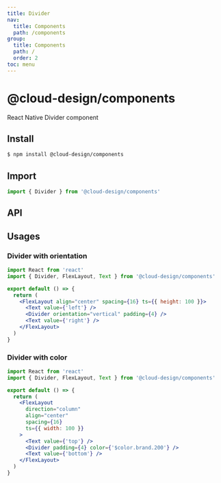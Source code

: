 ```yaml
---
title: Divider
nav:
  title: Components
  path: /components
group:
  title: Components
  path: /
  order: 2
toc: menu
---
```


# @cloud-design/components

React Native Divider component

## Install

```sh
$ npm install @cloud-design/components
```

## Import

```js
import { Divider } from '@cloud-design/components'
```

## API

<API hideTitle src="./impl.tsx"></API>

## Usages

### Divider with orientation

```jsx
import React from 'react'
import { Divider, FlexLayout, Text } from '@cloud-design/components'

export default () => {
  return (
    <FlexLayout align="center" spacing={16} ts={{ height: 100 }}>
      <Text value={'left'} />
      <Divider orientation="vertical" padding={4} />
      <Text value={'right'} />
    </FlexLayout>
  )
}
```

### Divider with color

```jsx
import React from 'react'
import { Divider, FlexLayout, Text } from '@cloud-design/components'

export default () => {
  return (
    <FlexLayout
      direction="column"
      align="center"
      spacing={16}
      ts={{ width: 100 }}
    >
      <Text value={'top'} />
      <Divider padding={4} color={'$color.brand.200'} />
      <Text value={'bottom'} />
    </FlexLayout>
  )
}
```
